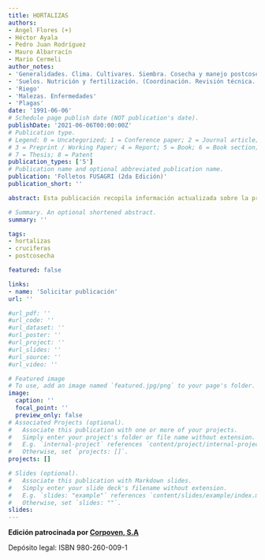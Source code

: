 ```yaml
---
title: HORTALIZAS
authors:
- Ángel Flores (+) 
- Héctor Ayala
- Pedro Juan Rodríguez
- Mauro Albarracín
- Mario Cermeli
author_notes:
- 'Generalidades. Clima. Cultivares. Siembra. Cosecha y manejo postcosecha'
- 'Suelos. Nutrición y fertilización. (Coordinación. Revisión técnica. Redacción)'
- 'Riego'
- 'Malezas. Enfermedades'
- 'Plagas'
date: '1991-06-06'
# Schedule page publish date (NOT publication's date).
publishDate: '2021-06-06T00:00:00Z'
# Publication type.
# Legend: 0 = Uncategorized; 1 = Conference paper; 2 = Journal article;
# 3 = Preprint / Working Paper; 4 = Report; 5 = Book; 6 = Book section;
# 7 = Thesis; 8 = Patent
publication_types: ['5']
# Publication name and optional abbreviated publication name.
publication: 'Folletos FUSAGRI (2da Edición)'
publication_short: ''

abstract: Esta publicación recopila información actualizada sobre la producción de las principales hortalizas que se cultivan en el país. Ello es el producto de las investigaciones y experiencias realizadas y recabadas por FUSAGRI en sus programas sobre horticultura, los cuales se han efectuado gracias a las ayudas que se han recibido de la Compañía Shell de Venezuela y de la Fundación Shell, y posteriormente de la Fundación Vollmer, MARAVEN y el Ministerio de Agricultura y Cría. Igualmente, se ha contado con la cooperación de muchos agricultores para la realización de los trabajos en sus fincas. 

# Summary. An optional shortened abstract.
summary: ''

tags:
- hortalizas
- cruciferas
- postcosecha

featured: false

links:
- name: 'Solicitar publicación'
url: ''

#url_pdf: ''
#url_code: ''
#url_dataset: ''
#url_poster: ''
#url_project: ''
#url_slides: ''
#url_source: ''
#url_video: ''

# Featured image
# To use, add an image named `featured.jpg/png` to your page's folder. 
image:
  caption: ''
  focal_point: ''
  preview_only: false
# Associated Projects (optional).
#   Associate this publication with one or more of your projects.
#   Simply enter your project's folder or file name without extension.
#   E.g. `internal-project` references `content/project/internal-project/index.md`.
#   Otherwise, set `projects: []`.
projects: []

# Slides (optional).
#   Associate this publication with Markdown slides.
#   Simply enter your slide deck's filename without extension.
#   E.g. `slides: "example"` references `content/slides/example/index.md`.
#   Otherwise, set `slides: ""`.
slides:
---
```

**Edición patrocinada por [Corpoven, S.A](https://es.wikipedia.org/wiki/Corpoven)**

Depósito legal: ISBN 980-260-009-1


